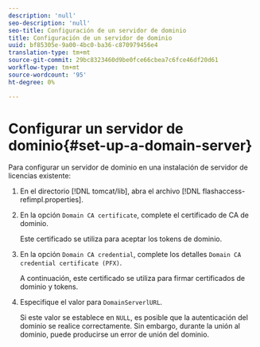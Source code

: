 ```yaml
---
description: 'null'
seo-description: 'null'
seo-title: Configuración de un servidor de dominio
title: Configuración de un servidor de dominio
uuid: bf85305e-9a00-4bc0-ba36-c870979456e4
translation-type: tm+mt
source-git-commit: 29bc8323460d9be0fce66cbea7c6fce46df20d61
workflow-type: tm+mt
source-wordcount: '95'
ht-degree: 0%

---
```



# Configurar un servidor de dominio{#set-up-a-domain-server}

Para configurar un servidor de dominio en una instalación de servidor de licencias existente:

1. En el directorio [!DNL tomcat/lib], abra el archivo [!DNL flashaccess-refimpl.properties].
1. En la opción `Domain CA certificate`, complete el certificado de CA de dominio.

   Este certificado se utiliza para aceptar los tokens de dominio.
1. En la opción `Domain CA credential`, complete los detalles `Domain CA credential certificate (PFX)`.

   A continuación, este certificado se utiliza para firmar certificados de dominio y tokens.
1. Especifique el valor para `DomainServerlURL`.

   Si este valor se establece en `NULL`, es posible que la autenticación del dominio se realice correctamente. Sin embargo, durante la unión al dominio, puede producirse un error de unión del dominio.
